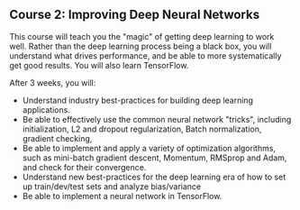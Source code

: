 Course 2: Improving Deep Neural Networks
---
This course will teach you the "magic" of getting deep learning to work well. Rather than the deep learning process being a black box, you will understand what drives performance, and be able to more systematically get good results. You will also learn TensorFlow. 

After 3 weeks, you will: 
- Understand industry best-practices for building deep learning applications. 
- Be able to effectively use the common neural network "tricks", including initialization, L2 and dropout regularization, Batch normalization, gradient checking, 
- Be able to implement and apply a variety of optimization algorithms, such as mini-batch gradient descent, Momentum, RMSprop and Adam, and check for their convergence. 
- Understand new best-practices for the deep learning era of how to set up train/dev/test sets and analyze bias/variance
- Be able to implement a neural network in TensorFlow. 
